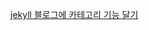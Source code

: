 [jekyll 블로그에 카테고리 기능 달기](http://hesu.github.io/programming/jekyll/2016/02/18/jekyllblog-make-category.html)